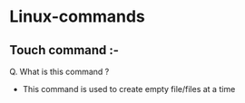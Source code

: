 # Linux-commands
## Touch command :-
Q. What is this command ?
 
 - This command is used to create empty file/files at a time
